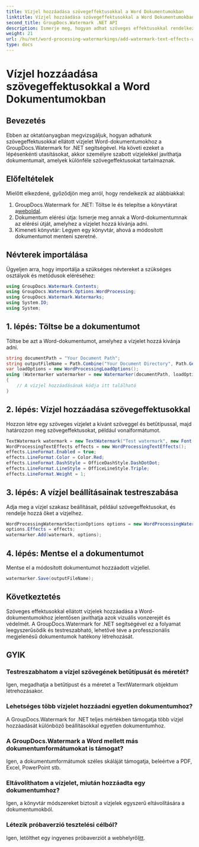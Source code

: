 ```yaml
---
title: Vízjel hozzáadása szövegeffektusokkal a Word Dokumentumokban
linktitle: Vízjel hozzáadása szövegeffektusokkal a Word Dokumentumokban
second_title: GroupDocs.Watermark .NET API
description: Ismerje meg, hogyan adhat szöveges effektusokkal rendelkező egyéni vízjeleket Word-dokumentumokhoz a GroupDocs.Watermark for .NET segítségével. A dokumentumok biztonsága és látványossága erőfeszítés nélkül.
weight: 21
url: /hu/net/word-processing-watermarkings/add-watermark-text-effects-word-docs/
type: docs
---
```

# Vízjel hozzáadása szövegeffektusokkal a Word Dokumentumokban

## Bevezetés
Ebben az oktatóanyagban megvizsgáljuk, hogyan adhatunk szövegeffektusokkal ellátott vízjelet Word-dokumentumokhoz a GroupDocs.Watermark for .NET segítségével. Ha követi ezeket a lépésenkénti utasításokat, akkor személyre szabott vízjelekkel javíthatja dokumentumait, amelyek különféle szövegeffektusokat tartalmaznak.
## Előfeltételek
Mielőtt elkezdené, győződjön meg arról, hogy rendelkezik az alábbiakkal:
1.  GroupDocs.Watermark for .NET: Töltse le és telepítse a könyvtárat a[weboldal](https://releases.groupdocs.com/Watermark/net/).
2. Dokumentum elérési útja: Ismerje meg annak a Word-dokumentumnak az elérési útját, amelyhez a vízjelet hozzá kívánja adni.
3. Kimeneti könyvtár: Legyen egy könyvtár, ahová a módosított dokumentumot menteni szeretné.

## Névterek importálása
Ügyeljen arra, hogy importálja a szükséges névtereket a szükséges osztályok és metódusok eléréséhez:
```csharp
using GroupDocs.Watermark.Contents;
using GroupDocs.Watermark.Options.WordProcessing;
using GroupDocs.Watermark.Watermarks;
using System.IO;
using System;
```
## 1. lépés: Töltse be a dokumentumot
Töltse be azt a Word-dokumentumot, amelyhez a vízjelet hozzá kívánja adni.
```csharp
string documentPath = "Your Document Path";
string outputFileName = Path.Combine("Your Document Directory", Path.GetFileName(documentPath));
var loadOptions = new WordProcessingLoadOptions();
using (Watermarker watermarker = new Watermarker(documentPath, loadOptions))
{
    // A vízjel hozzáadásának kódja itt található
}
```
## 2. lépés: Vízjel hozzáadása szövegeffektusokkal
Hozzon létre egy szöveges vízjelet a kívánt szöveggel és betűtípussal, majd határozzon meg szövegeffektusokat, például vonalformátumot.
```csharp
TextWatermark watermark = new TextWatermark("Test watermark", new Font("Arial", 19));
WordProcessingTextEffects effects = new WordProcessingTextEffects();
effects.LineFormat.Enabled = true;
effects.LineFormat.Color = Color.Red;
effects.LineFormat.DashStyle = OfficeDashStyle.DashDotDot;
effects.LineFormat.LineStyle = OfficeLineStyle.Triple;
effects.LineFormat.Weight = 1;
```
## 3. lépés: A vízjel beállításainak testreszabása
Adja meg a vízjel szakasz beállításait, például szövegeffektusokat, és rendelje hozzá őket a vízjelhez.
```csharp
WordProcessingWatermarkSectionOptions options = new WordProcessingWatermarkSectionOptions();
options.Effects = effects;
watermarker.Add(watermark, options);
```
## 4. lépés: Mentse el a dokumentumot
Mentse el a módosított dokumentumot hozzáadott vízjellel.
```csharp
watermarker.Save(outputFileName);
```

## Következtetés
Szöveges effektusokkal ellátott vízjelek hozzáadása a Word-dokumentumokhoz jelentősen javíthatja azok vizuális vonzerejét és védelmét. A GroupDocs.Watermark for .NET segítségével ez a folyamat leegyszerűsödik és testreszabható, lehetővé téve a professzionális megjelenésű dokumentumok hatékony létrehozását.
## GYIK
### Testreszabhatom a vízjel szövegének betűtípusát és méretét?
Igen, megadhatja a betűtípust és a méretet a TextWatermark objektum létrehozásakor.
### Lehetséges több vízjelet hozzáadni egyetlen dokumentumhoz?
A GroupDocs.Watermark for .NET teljes mértékben támogatja több vízjel hozzáadását különböző beállításokkal egyetlen dokumentumhoz.
### A GroupDocs.Watermark a Word mellett más dokumentumformátumokat is támogat?
Igen, a dokumentumformátumok széles skáláját támogatja, beleértve a PDF, Excel, PowerPoint stb.
### Eltávolíthatom a vízjelet, miután hozzáadta egy dokumentumhoz?
Igen, a könyvtár módszereket biztosít a vízjelek egyszerű eltávolítására a dokumentumokból.
### Létezik próbaverzió tesztelési célból?
 Igen, letölthet egy ingyenes próbaverziót a webhelyről[itt](https://releases.groupdocs.com/).